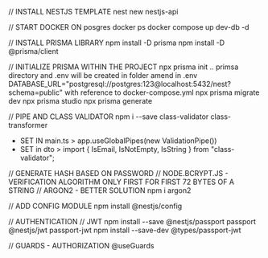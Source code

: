 // INSTALL NESTJS TEMPLATE
nest new nestjs-api

// START DOCKER ON posgres
docker ps
docker compose up dev-db -d

// INSTALL PRISMA LIBRARY
npm install -D prisma
npm install -D @prisma/client

// INITIALIZE PRISMA WITHIN THE PROJECT
npx prisma init
.. primsa directory and .env will be created in folder
amend in .env DATABASE_URL="postgresql://postgres:123@localhost:5432/nest?schema=public" 
        with reference to docker-compose.yml
npx prisma migrate dev
npx prisma studio
npx prisma generate

// PIPE AND CLASS VALIDATOR
npm i --save class-validator class-transformer
- SET IN main.ts >  app.useGlobalPipes(new ValidationPipe())
- SET in dto > import { IsEmail, IsNotEmpty, IsString } from "class-validator";

// GENERATE HASH BASED ON PASSWORD
// NODE.BCRYPT.JS - VERIFICATION ALGORITHM ONLY FIRST FOR FIRST 72 BYTES OF A STRING
// ARGON2 - BETTER SOLUTION
npm i argon2

// ADD CONFIG MODULE
npm install @nestjs/config

// AUTHENTICATION
// JWT 
npm install --save @nestjs/passport passport @nestjs/jwt passport-jwt
npm install --save-dev @types/passport-jwt

// GUARDS - AUTHORIZATION
@useGuards


